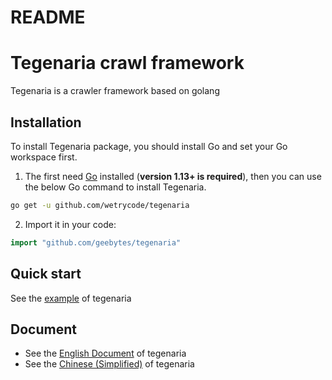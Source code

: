 # README
# Tegenaria crawl framework  
Tegenaria is a crawler framework based on golang  
## Installation
To install Tegenaria package, you should install Go and set your Go workspace first.

1. The first need [Go](https://golang.org/) installed (**version 1.13+ is required**), then you can use the below Go command to install Tegenaria.

```bash
go get -u github.com/wetrycode/tegenaria
```
2. Import it in your code:

```go
import "github.com/geebytes/tegenaria"
```
## Quick start
See the [example](https://github.com/wetrycode/quotesbot) of tegenaria

## Document

- See the [English Document](docs/Tegenaria_EN.md) of tegenaria
- See the [Chinese (Simplified)](docs/Tegenaria_ZH.md) of tegenaria
